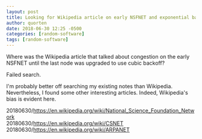 ```yaml
---
layout: post
title: Looking for Wikipedia article on early NSFNET and exponential backoff
author: quorten
date: 2018-06-30 12:25 -0500
categories: [random-software]
tags: [random-software]
---
```


Where was the Wikipedia article that talked about congestion on the
early NSFNET until the last node was upgraded to use cubic backoff?

Failed search.

I'm probably better off searching my existing notes than Wikipedia.
Nevertheless, I found some other interesting articles.  Indeed,
Wikipedia's bias is evident here.

20180630/https://en.wikipedia.org/wiki/National_Science_Foundation_Network  
20180630/https://en.wikipedia.org/wiki/CSNET  
20180630/https://en.wikipedia.org/wiki/ARPANET
